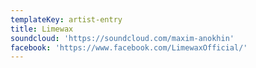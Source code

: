 ```yaml
---
templateKey: artist-entry
title: Limewax
soundcloud: 'https://soundcloud.com/maxim-anokhin'
facebook: 'https://www.facebook.com/LimewaxOfficial/'
---
```


